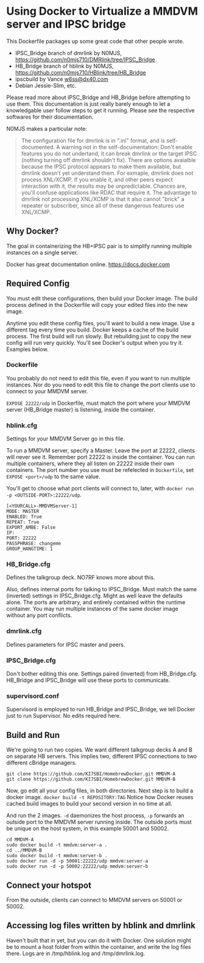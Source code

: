 Using Docker to Virtualize a MMDVM server and IPSC bridge
===============================

This Dockerfile packages up some great code that other people wrote. 
- IPSC_Bridge branch of dmrlink by N0MJS, https://github.com/n0mjs710/DMRlink/tree/IPSC_Bridge
- HB_Bridge branch of hblink by N0MJS, https://github.com/n0mjs710/HBlink/tree/HB_Bridge
- ipscbuild by Vance w6ss@dx40.com
- Debian Jessie-Slim, etc.

Please read more about IPSC_Bridge and HB_Bridge before attempting to use them. This documentation is just really barely enough to let a knowledgable user follow steps to get it running. Please see the respective softwares for their documentation.

N0MJS makes a particular note:
> The configuration file for dmrlink is in ".ini" format, and is self-documented. A warning not in the self-documentation: Don't enable features you do not undertand, it can break dmrlink or the target IPSC (nothing turning off dmrlink shouldn't fix). There are options avaialble because the IPSC protocol appears to make them available, but dmrlink doesn't yet understand them. For exmaple, dmrlink does not process XNL/XCMP. If you enable it, and other peers expect interaction with it, the results may be unpredictable. Chances are, you'll confuse applications like RDAC that require it. The advantage to dmrlink not processing XNL/XCMP is that it also cannot "brick" a repeater or subscriber, since all of these dangerous features use XNL/XCMP.



## Why Docker?
The goal in containerizing the HB+IPSC pair is to simplify running multiple instances on a single server. 

Docker has great documentation online. https://docs.docker.com 


## Required Config
You must edit these configurations, then build your Docker image. The build process defined in the Dockerfile will copy your edited files into the new image.

Anytime you edit these config files, you'll want to build a new image. Use a different tag every time you build. Docker keeps a cache of the build process. The first build will run slowly. But rebuilding just to copy the new config will run very quickly. You'll see Docker's output when you try it. Examples below. 


### Dockerfile
You probably do not need to edit this file, even if you want to run multiple instances. Nor do you need to edit this file to change the port clients use to connect to your MMDVM server.

`EXPOSE 22222/udp` in Dockerfile, must match the port where your MMDVM server (HB_Bridge master) is listening, inside the container.

### hblink.cfg
Settings for your MMDVM Server go in this file. 

To run a MMDVM server, specify a Master. Leave the port at 22222, clients will never see it. Remember port 22222 is inside the container. You can run multiple containers, where they all listen on 22222 inside their own containers. The port number you use must be refelected in `Dockerfile`, set  `EXPOSE <port>/udp` to the same value.

You'll get to choose what port clients will connect to, later, with `docker run -p <OUTSIDE-PORT>:22222/udp`.

	[<YOURCALL>-MMDVMServer-1]
	MODE: MASTER
	ENABLED: True
	REPEAT: True
	EXPORT_AMBE: False
	IP:
	PORT: 22222
	PASSPHRASE: changeme
	GROUP_HANGTIME: 1


### HB_Bridge.cfg
Defines the talkgroup deck. NO7RF knows more about this.

Also, defines internal ports for talking to IPSC_Bridge. Must match the same (inverted) settings in IPSC_Bridge.cfg. Might as well leave the defaults alone. The ports are arbitrary, and entirely contained within the runtime container. You may run multiple instances of the same docker image without any port conflicts. 


### dmrlink.cfg
Defines parameters for IPSC master and peers.


### IPSC_Bridge.cfg
Don't bother editing this one. Settings paired (inverted) from HB_Bridge.cfg. HB_Bridge and IPSC_Bridge will use these ports to communicate.


### supervisord.conf
Supervisord is employed to run HB_Bridge and IPSC_Bridge, we tell Docker just to run Supervisor. No edits required here.


## Build and Run
We're going to run two copies. We want different talkgroup decks A and B on separate HB servers. This implies two, different IPSC connections to two different cBridge managers.

	git clone https://github.com/KI7SBI/HomebrewDocker.git MMDVM-A
	git clone https://github.com/KI7SBI/HomebrewDocker.git MMDVM-B

Now, go edit all your config files, in both directories.
Next step is to build a docker image. `docker build -t REPOSITORY:TAG`
Notice how Docker reuses cached build images to build your second version in no time at all.

And run the 2 images. `-d` daemonizes the host process, `-p` forwards an outside port to the MMDVM server running inside. The outside ports must be unique on the host system, in this example 50001 and 50002.

	cd MMDVM-A
	sudo docker build -t mmdvm:server-a . 
	cd ../MMDVM-B
	sudo docker build -t mmdvm:server-b . 
	sudo docker run -d -p 50001:22222/udp mmdvm:server-a
	sudo docker run -d -p 50002:22222/udp mmdvm:server-b


## Connect your hotspot
From the outside, clients can connect to MMDVM servers on 50001 or 50002.


## Accessing log files written by hblink and dmrlink
Haven't built that in yet, but you can do it with Docker. One solution might be to mount a host folder from within the container, and write the log files there. Logs are in /tmp/hblink.log and /tmp/dmrlink.log. 
